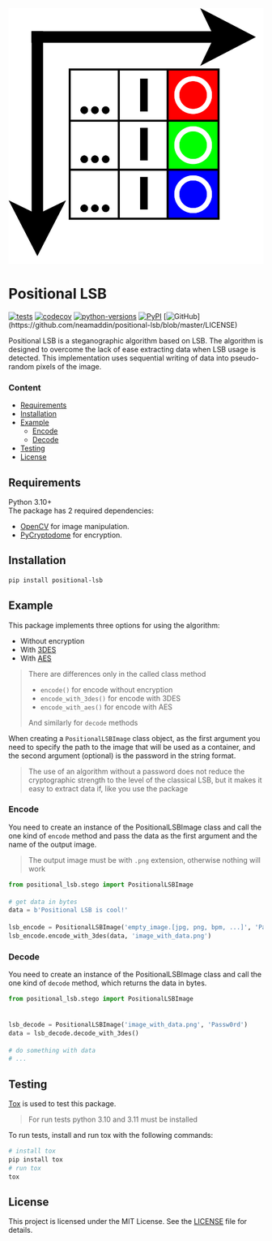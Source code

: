 ![logo](static/logo.svg)


# Positional LSB

[![tests](https://github.com/neamaddin/positional-lsb/actions/workflows/tests.yml/badge.svg)](https://github.com/neamaddin/positional-lsb/actions/workflows/tests.yml)
[![codecov](https://codecov.io/gh/neamaddin/positional-lsb/branch/main/graph/badge.svg?token=ZO0TQ25F6C)](https://codecov.io/gh/neamaddin/positional-lsb)
[![python-versions](https://img.shields.io/static/v1?logo=python&label=python&message=3.10%20|%203.11&color=success)](https://pypi.org/project/positional-lsb/)
[![PyPI](https://img.shields.io/pypi/v/positional-lsb?color=success)](https://pypi.org/project/positional-lsb/)
[![GitHub](https://img.shields.io/pypi/l/positional-lsb?color=success")](https://github.com/neamaddin/positional-lsb/blob/master/LICENSE)

Positional LSB is a steganographic algorithm based on LSB. The algorithm is designed to overcome the lack of ease extracting data when LSB usage is detected. This implementation uses sequential writing of data into pseudo-random pixels of the image.

### Content

- [Requirements](#requirements)
- [Installation](#installation)
- [Example](#example)
  - [Encode](#encode)
  - [Decode](#decode)
- [Testing](#testing)
- [License](#license)

## Requirements

Python 3.10+<br>
The package has 2 required dependencies:
- [OpenCV](https://pypi.org/project/opencv-python/) for image manipulation.
- [PyCryptodome](https://pypi.org/project/pycryptodome/) for encryption.

## Installation

```sh
pip install positional-lsb
```

## Example

This package implements three options for using the algorithm:
- Without encryption
- With [3DES](https://nvlpubs.nist.gov/nistpubs/Legacy/SP/nistspecialpublication800-67r1.pdf)
- With [AES](https://csrc.nist.gov/csrc/media/publications/fips/197/final/documents/fips-197.pdf)

> There are differences only in the called class method
> - `encode()` for encode without encryption
> - `encode_with_3des()` for encode with 3DES
> - `encode_with_aes()` for encode with AES
>
> And similarly for `decode` methods

When creating a `PositionalLSBImage` class object, as the first argument you need to specify the path to the image that will be used as a container, and the second argument (optional) is the password in the string format.

> The use of an algorithm without a password does not reduce the cryptographic strength to the level of the classical LSB, but it makes it easy to extract data if, like you use the package

### Encode

You need to create an instance of the PositionalLSBImage class and call the one kind of `encode` method and pass the data as the first argument and the name of the output image.

> The output image must be with `.png` extension, otherwise nothing will work
```python
from positional_lsb.stego import PositionalLSBImage

# get data in bytes
data = b'Positional LSB is cool!'

lsb_encode = PositionalLSBImage('empty_image.[jpg, png, bpm, ...]', 'Passw0rd')
lsb_encode.encode_with_3des(data, 'image_with_data.png')

```
### Decode

You need to create an instance of the PositionalLSBImage class and call the one kind of `decode` method, which returns the data in bytes.

```python
from positional_lsb.stego import PositionalLSBImage


lsb_decode = PositionalLSBImage('image_with_data.png', 'Passw0rd')
data = lsb_decode.decode_with_3des()

# do something with data
# ...

```
## Testing

[Tox](https://tox.wiki/en/latest/) is used to test this package.

> For run tests python 3.10 and 3.11 must be installed

To run tests, install and run tox with the following commands:
```sh
# install tox
pip install tox
# run tox
tox
```
## License

This project is licensed under the MIT License. See the [LICENSE](LICENSE) file for details.

